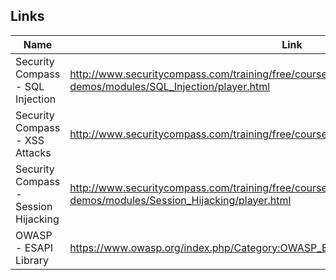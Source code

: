 ## Links

| Name          | Link                                                            |
|---------------|-----------------------------------------------------------------|
| Security Compass - SQL Injection | http://www.securitycompass.com/training/free/course-demos/modules/SQL_Injection/player.html |
| Security Compass - XSS Attacks | http://www.securitycompass.com/training/free/course-demos/modules/XSS/player.html |
| Security Compass - Session Hijacking | http://www.securitycompass.com/training/free/course-demos/modules/Session_Hijacking/player.html |
| OWASP - ESAPI Library | https://www.owasp.org/index.php/Category:OWASP_Enterprise_Security_API#tab=Downloads |
